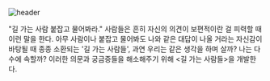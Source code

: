 ![header](https://capsule-render.vercel.app/api?type=transparent&color=9000ff&height=300&section=header&text=길%20가는%20사람들&fontSize=80&fontColor=9000ff&animation=twinkling&desc=Passersby&descSize=50&descAlign=100&descAlignY=50)


"길 가는 사람 붙잡고 물어봐라." 사람들은 흔히 자신의 의견이 보편적이란 걸 피력할 때 이런 말을 한다. 아무 사람이나 붙잡고 물어봐도 나와 같은 대답이 나올 거라는 자신감이 바탕될 때 종종 소환되는 '길 가는 사람들', 과연 우리는 같은 생각을 하며 살까? 나는 다수에 속할까? 이러한 의문과 궁금증들을 해소해주기 위해 <길 가는 사람들>을 개발한다.

